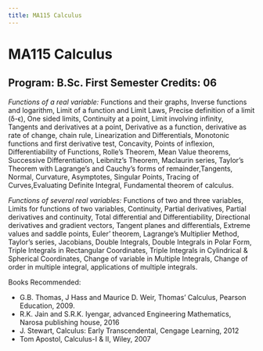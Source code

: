 ```yaml
---
title: MA115 Calculus
---
```

# MA115 Calculus
## Program: B.Sc. First Semester                                            Credits: 06

*Functions of a real variable:* Functions and their graphs, Inverse functions and logarithm, Limit of a function and Limit Laws, Precise definition of a limit (δ-ϵ), One sided limits, Continuity at a point, Limit involving infinity, Tangents and derivatives at a point, Derivative as a function, derivative as rate of change, chain rule, Linearization and Differentials, Monotonic functions and first derivative test, Concavity, Points of inflexion, Differentiability of Functions, Rolle’s Theorem, Mean Value theorems, Successive Differentiation, Leibnitz’s Theorem, Maclaurin series, Taylor’s Theorem with Lagrange’s and Cauchy’s forms of remainder,Tangents, Normal, Curvature, Asymptotes, Singular Points, Tracing of Curves,Evaluating Definite Integral, Fundamental theorem of calculus.

*Functions of several real variables:* Functions of two and three variables, Limits for functions of two variables, Continuity, Partial derivatives, Partial derivatives and continuity, Total differential and Differentiability, Directional derivatives and gradient vectors, Tangent planes and differentials, Extreme values and saddle points, Euler’ theorem, Lagrange’s Multiplier Method, Taylor’s series, Jacobians, Double Integrals,  Double Integrals in Polar Form, Triple Integrals in Rectangular Coordinates, Triple Integrals in Cylindrical & Spherical Coordinates, Change of variable in  Multiple Integrals, Change of order in  multiple integral, applications of multiple integrals.

Books Recommended:
- G.B. Thomas, J Hass and Maurice D. Weir, Thomas’ Calculus, Pearson Education, 2009.
- R.K. Jain and S.R.K. Iyengar, advanced Engineering Mathematics, Narosa publishing house, 2016
- J. Stewart, Calculus: Early Transcendental, Cengage Learning, 2012
- Tom Apostol, Calculus-I & II, Wiley, 2007
